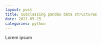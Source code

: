 ```yaml
---
layout: post
title: Subclassing pandas data structures
date: 2021-05-15
categories: python
---
```


Lorem ipsum
